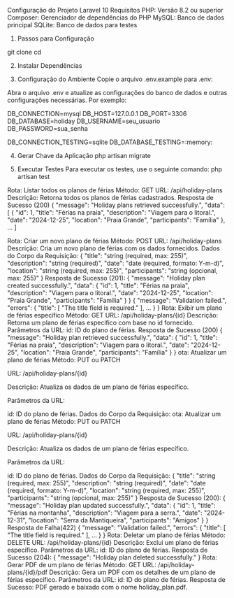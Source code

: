 Configuração do Projeto Laravel 10
Requisitos
PHP: Versão 8.2 ou superior
Composer: Gerenciador de dependências do PHP
MySQL: Banco de dados principal
SQLite: Banco de dados para testes

1. Passos para Configuração

git clone <repository-url>
cd <repository-directory>

2. Instalar Dependências

3. Configuração do Ambiente
   Copie o arquivo .env.example para .env:

Abra o arquivo .env e atualize as configurações do banco de dados e outras configurações necessárias. Por exemplo:

DB_CONNECTION=mysql
DB_HOST=127.0.0.1
DB_PORT=3306
DB_DATABASE=holiday
DB_USERNAME=seu_usuario
DB_PASSWORD=sua_senha

DB_CONNECTION_TESTING=sqlite
DB_DATABASE_TESTING=:memory:

4. Gerar Chave da Aplicação
   php artisan migrate

5. Executar Testes
   Para executar os testes, use o seguinte comando:
   php artisan test

Rota: Listar todos os planos de férias
Método: GET
URL: /api/holiday-plans
Descrição: Retorna todos os planos de férias cadastrados.
Resposta de Sucesso (200)
{
"message": "Holiday plans retrieved successfully.",
"data": [
{
"id": 1,
"title": "Férias na praia",
"description": "Viagem para o litoral.",
"date": "2024-12-25",
"location": "Praia Grande",
"participants": "Família"
},
...
]

Rota: Criar um novo plano de férias
Método: POST
URL: /api/holiday-plans
Descrição: Cria um novo plano de férias com os dados fornecidos.
Dados do Corpo da Requisição:
{
"title": "string (required, max: 255)",
"description": "string (required)",
"date": "date (required, formato: Y-m-d)",
"location": "string (required, max: 255)",
"participants": "string (opcional, max: 255)"
}
Resposta de Sucesso (201):
{
"message": "Holiday plan created successfully.",
"data": {
"id": 1,
"title": "Férias na praia",
"description": "Viagem para o litoral.",
"date": "2024-12-25",
"location": "Praia Grande",
"participants": "Família"
}
}
{
"message": "Validation failed.",
"errors": {
"title": [
"The title field is required."
],
...
}
}
Rota: Exibir um plano de férias específico
Método: GET
URL: /api/holiday-plans/{id}
Descrição: Retorna um plano de férias específico com base no id fornecido.
Parâmetros da URL:
id: ID do plano de férias.
Resposta de Sucesso (200)
{
"message": "Holiday plan retrieved successfully.",
"data": {
"id": 1,
"title": "Férias na praia",
"description": "Viagem para o litoral.",
"date": "2024-12-25",
"location": "Praia Grande",
"participants": "Família"
}
}
ota: Atualizar um plano de férias
Método: PUT ou PATCH

URL: /api/holiday-plans/{id}

Descrição: Atualiza os dados de um plano de férias específico.

Parâmetros da URL:

id: ID do plano de férias.
Dados do Corpo da Requisição:
ota: Atualizar um plano de férias
Método: PUT ou PATCH

URL: /api/holiday-plans/{id}

Descrição: Atualiza os dados de um plano de férias específico.

Parâmetros da URL:

id: ID do plano de férias.
Dados do Corpo da Requisição:
{
"title": "string (required, max: 255)",
"description": "string (required)",
"date": "date (required, formato: Y-m-d)",
"location": "string (required, max: 255)",
"participants": "string (opcional, max: 255)"
}
Resposta de Sucesso (200):
{
"message": "Holiday plan updated successfully.",
"data": {
"id": 1,
"title": "Férias na montanha",
"description": "Viagem para a serra.",
"date": "2024-12-31",
"location": "Serra da Mantiqueira",
"participants": "Amigos"
}
}
Resposta de Falha(422)
{
"message": "Validation failed.",
"errors": {
"title": [
"The title field is required."
],
...
}
}
Rota: Deletar um plano de férias
Método: DELETE
URL: /api/holiday-plans/{id}
Descrição: Exclui um plano de férias específico.
Parâmetros da URL:
id: ID do plano de férias.
Resposta de Sucesso (204):
{
"message": "Holiday plan deleted successfully."
}
Rota: Gerar PDF de um plano de férias
Método: GET
URL: /api/holiday-plans/{id}/pdf
Descrição: Gera um PDF com os detalhes de um plano de férias específico.
Parâmetros da URL:
id: ID do plano de férias.
Resposta de Sucesso:
PDF gerado e baixado com o nome holiday_plan.pdf.

